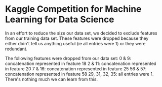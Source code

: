 # Kaggle Competition for Machine Learning for Data Science
In an effort to reduce the size our data set, we decided to exclude features from our training data set.  These features were dropped because they either didn't tell us anything useful (ie all entries were 1) or they were redundant.

The following features were dropped from our data set:
0 & 9: concatenation represented in feature 18
2 & 11: concatenation represented in feature 20
7 & 16: concatenation represented in feature 25
56 & 57: concatenation represented in feature 58
29, 31, 32, 35: all entries were 1. There's nothing much we can learn from this.

